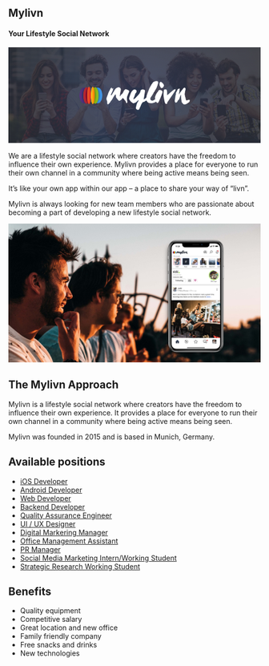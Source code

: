 
## Mylivn
#### Your Lifestyle Social Network

![](assets/cover1.png)

We are a lifestyle social network where creators have the freedom to influence their own experience. Mylivn provides a place for everyone to run their own channel in a community where being active means being seen. 

It’s like your own app within our app – a place to share your way of “livn”. 

Mylivn is always looking for new team members who are passionate about becoming a part of developing a new lifestyle social network.

![](assets/cover2.png)

## The Mylivn Approach 

Mylivn is a lifestyle social network where creators have the freedom to influence their own experience. It provides a place for everyone to run their own channel in a community where being active means being seen.

Mylivn was founded in 2015 and is based in Munich, Germany.

## Available positions 

- [iOS Developer](ios-developer.md)
- [Android Developer](android-developer.md)
- [Web Developer](web-developer.md)
- [Backend Developer](backend-developer.md)
- [Quality Assurance Engineer](quality-assurance.md)
- [UI / UX Designer](ui-ux-designer.md)
- [Digital Markering Manager](digital-marketing-manager.md)
- [Office Management Assistant](office-management-assistant.md)
- [PR Manager](pr-manager.md)
- [Social Media Marketing Intern/Working Student](social-media-marketing-intern.md)
- [Strategic Research Working Student](strategic-research-student.md)

## Benefits

- Quality equipment
- Competitive salary
- Great location and new office
- Family friendly company
- Free snacks and drinks
- New technologies
